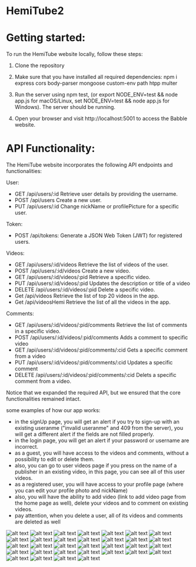 # HemiTube2

# Getting started:
To run the HemiTube website locally, follow these steps:

1. Clone the repository

2. Make sure that you have installed all required dependencies: npm i express cors body-parser mongoose custom-env path htpp multer

3. Run the server using npm test, (or export NODE_ENV=test && node app.js for macOS/Linux, set NODE_ENV=test && node app.js for Windows). The server should be running.

4. Open your browser and visit http://localhost:5001 to access the Babble website.

# API Functionality:
The HemiTube website incorporates the following API endpoints and functionalities:

User:

- GET /api/users/:id Retrieve user details by providing the username.
- POST /api/users Create a new user.
- PUT /api/users/:id Change nickName or profilePicture for a specific user.
  
Token:
- POST /api/tokens: Generate a JSON Web Token (JWT) for registered users.
  
Videos:
- GET /api/users/:id/videos Retrieve the list of videos of the user.
- POST /api/users/:id/videos Create a new video.
- GET /api/users/:id/videos/:pid Retrieve a specific video.
- PUT /api/users/:id/videos/:pid Updates the description or title of a video
- DELETE /api/users/:id/videos/:pid Delete a specific video.
- Get /api/videos Retrieve the list of top 20 videos in the app.
- Get /api/videosHemi Retrieve the list of all the videos in the app.

Comments:

- GET /api/users/:id/videos/:pid/comments Retrieve the list of comments in a specific video.
- POST /api/users/:id/videos/:pid/comments Adds a comment to specific video
- GET /api/users/:id/videos/:pid/comments/:cid Gets a specific comment from a video
- PUT /api/users/:id/videos/:pid/comments/:cid Updates a specific comment
- DELETE /api/users/:id/videos/:pid/comments/:cid Delets a specific comment from a video.
  

Notice that we expanded the required API, but we ensured that the core functionalities remained intact.

some examples of how our app works:
- in the signUp page, you will get an alert if you try to sign-up with an existing useranme ("invalid useranme" and 409 from the server),
   you will get a different alert if the fields are not filled properly.
- in the login page, you will get an alert if your password or username are incorrect.
- as a guest, you will have access to the videos and comments, without a possibility to edit or delete them.
- also, you can go to user videos page if you press on the name of a publisher in an existing video, in this page, you can see all of this user videos.
- as a registered user, you will have access to your profile page (where you can edit your profile photo and nickName)
- also, you will have the ability to add video (link to add video page from the home page as well), delete your videos and to comment on existing videos.
- pay attention, when you delete a user, all of its videos and comments are deleted as well



![alt text](<Screenshot 2024-07-01 195110.png>) ![alt text](<Screenshot 2024-07-01 173437.png>) ![alt text](<Screenshot 2024-07-01 193542.png>) ![alt text](<Screenshot 2024-07-01 193633.png>) ![alt text](<Screenshot 2024-07-01 193700.png>) ![alt text](<Screenshot 2024-07-01 193712.png>) ![alt text](<Screenshot 2024-07-01 193746.png>) ![alt text](<Screenshot 2024-07-01 193759.png>) ![alt text](<Screenshot 2024-07-01 193822.png>) ![alt text](<Screenshot 2024-07-01 194203.png>) ![alt text](<Screenshot 2024-07-01 194215.png>) ![alt text](<Screenshot 2024-07-01 194226.png>) ![alt text](<Screenshot 2024-07-01 194305.png>) ![alt text](<Screenshot 2024-07-01 194333.png>) ![alt text](<Screenshot 2024-07-01 194359.png>) ![alt text](<Screenshot 2024-07-01 194415.png>) ![alt text](<Screenshot 2024-07-01 194435.png>) ![alt text](<Screenshot 2024-07-01 194446.png>) ![alt text](<Screenshot 2024-07-01 194517.png>) ![alt text](<Screenshot 2024-07-01 194530.png>) ![alt text](<Screenshot 2024-07-01 194632.png>) ![alt text](<Screenshot 2024-07-01 194646.png>) ![alt text](<Screenshot 2024-07-01 194700.png>) ![alt text](<Screenshot 2024-07-01 194716.png>) ![alt text](<Screenshot 2024-07-01 194743.png>) ![alt text](<Screenshot 2024-07-01 194758.png>) ![alt text](<Screenshot 2024-07-01 194819.png>) ![alt text](<Screenshot 2024-07-01 194830.png>) ![alt text](<Screenshot 2024-07-01 194841.png>) ![alt text](<Screenshot 2024-07-01 194953.png>) ![alt text](<Screenshot 2024-07-01 195031.png>) ![alt text](<Screenshot 2024-07-01 195052.png>)

